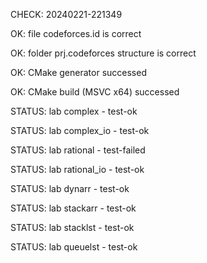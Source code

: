 CHECK: 20240221-221349
OK: file codeforces.id is correct
OK: folder prj.codeforces structure is correct
OK: CMake generator successed
OK: CMake build (MSVC x64) successed
STATUS: lab complex - test-ok
STATUS: lab complex_io - test-ok
STATUS: lab rational - test-failed
STATUS: lab rational_io - test-ok
STATUS: lab dynarr - test-ok
STATUS: lab stackarr - test-ok
STATUS: lab stacklst - test-ok
STATUS: lab queuelst - test-ok
